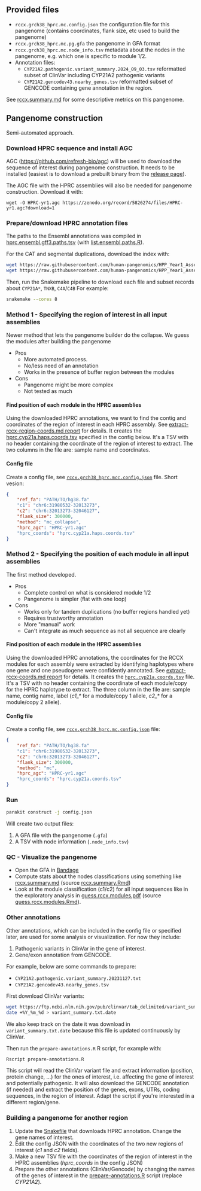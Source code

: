 ## Provided files

- `rccx.grch38_hprc.mc.config.json` the configuration file for this pangenome (contains coordinates, flank size, etc used to build the pangenome)
- `rccx.grch38_hprc.mc.pg.gfa` the pangenome in GFA format
- `rccx.grch38_hprc.mc.node_info.tsv` metadata about the nodes in the pangenome, e.g. which one is specific to module 1/2.
- Annotation files:
    - `CYP21A2.pathogenic.variant_summary.2024_09_03.tsv` reformatted subset of ClinVar including CYP21A2 pathogenic variants
    - `CYP21A2.gencodev43.nearby_genes.tsv` reformatted subset of GENCODE containing gene annotation in the region.

See [rccx.summary.md](rccx.summary.md) for some descriptive metrics on this pangenome.

## Pangenome construction

Semi-automated approach. 

### Download HPRC sequence and install AGC

AGC (https://github.com/refresh-bio/agc) will be used to download the sequence of interest during pangenome construction. 
It needs to be installed (easiest is to download a prebuilt binary from the [release page](https://github.com/refresh-bio/agc/releases)).

The AGC file with the HPRC assemblies will also be needed for pangenome construction.
Download it with:

```
wget -O HPRC-yr1.agc https://zenodo.org/record/5826274/files/HPRC-yr1.agc?download=1
```

### Prepare/download HPRC annotation files

The paths to the Ensembl annotations was compiled in [hprc.ensembl.gff3.paths.tsv](hprc.ensembl.gff3.paths.tsv) (with [list.ensembl.paths.R](list.ensembl.paths.R)).

For the CAT and segmental duplications, download the index with:

```sh
wget https://raw.githubusercontent.com/human-pangenomics/HPP_Year1_Assemblies/main/annotation_index/Year1_assemblies_v2_genbank_CAT_genes.index
wget https://raw.githubusercontent.com/human-pangenomics/HPP_Year1_Assemblies/main/annotation_index/Year1_assemblies_v2_genbank_Seg_Dups.index
```

Then, run the Snakemake pipeline to download each file and subset records about `CYP21A*`, `TNXB`, `C4A`/`C4B`
For example:

```sh
snakemake --cores 8
```

### Method 1 - Specifying the region of interest in all input assemblies

Newer method that lets the pangenome builder do the collapse. 
We guess the modules after building the pangenome

- Pros
    - More automated process.
    - No/less need of an annotation
    - Works in the presence of buffer region between the modules
- Cons
    - Pangenome might be more complex
    - Not tested as much

#### Find position of each module in the HPRC assemblies

Using the downloaded HPRC annotations, we want to find the contig and coordinates of the region of interest in each HPRC assembly.
See [extract-rccx-region-coords.md report](extract-rccx-region-coords.md) for details.
It creates the [hprc.cyp21a.haps.coords.tsv](hprc.cyp21a.haps.coords.tsv) specified in the config below.
It's a TSV with no header containing the coordinate of the region of interest to extract.
The two columns in the file are: sample name and coordinates.

#### Config file

Create a config file, see [`rccx.grch38_hprc.mcc.config.json`](rccx.grch38_hprc.mcc.config.json) file.
Short vesion:

```json
{
    "ref_fa": "PATH/TO/hg38.fa"
    "c1": "chr6:31980532-32013273",
    "c2": "chr6:32013273-32046127",
    "flank_size": 300000,
    "method": "mc_collapse",
    "hprc_agc": "HPRC-yr1.agc"
    "hprc_coords": "hprc.cyp21a.haps.coords.tsv"
}
```

### Method 2 - Specifying the position of each module in all input assemblies

The first method developed.

- Pros
    - Complete control on what is considered module 1/2
    - Pangenome is simpler (flat with one loop)
- Cons
    - Works only for tandem duplications (no buffer regions handled yet)
    - Requires trustworthy annotation
    - More "manual" work
    - Can't integrate as much sequence as not all sequence are clearly

#### Find position of each module in the HPRC assemblies

Using the downloaded HPRC annotations, the coordinates for the RCCX modules for each assembly were extracted by identifying haplotypes where one gene and one pseudogene were confidently annotated.
See [extract-rccx-coords.md report](extract-rccx-coords.md) for details.
It creates the [`hprc.cyp21a.coords.tsv`](hprc.cyp21a.coords.tsv) file.
It's a TSV with no header containing the coordinate of each module/copy for the HPRC haplotype to extract.
The three column in the file are: sample name, contig name, label (*c1_\** for a module/copy 1 allele, *c2_\** for a module/copy 2 allele).

#### Config file

Create a config file, see [`rccx.grch38_hprc.mc.config.json`](rccx.grch38_hprc.mc.config.json) file:

```json
{
    "ref_fa": "PATH/TO/hg38.fa"
    "c1": "chr6:31980532-32013273",
    "c2": "chr6:32013273-32046127",
    "flank_size": 300000,
    "method": "mc",
    "hprc_agc": "HPRC-yr1.agc"
    "hprc_coords": "hprc.cyp21a.coords.tsv"
}
```

### Run

```sh
parakit construct -j config.json
```

Will create two output files:

1. A GFA file with the pangenome (`.gfa`)
2. A TSV with node information (`.node_info.tsv`)

### QC - Visualize the pangenome

- Open the GFA in [Bandage](https://rrwick.github.io/Bandage/)
- Compute stats about the nodes classifications using something like [rccx.summary.md](rccx.summary.md) (source [rccx.summary.Rmd](rccx.summary.Rmd))
- Look at the module classification (c1/c2) for all input sequences like in the exploratory analysis in [guess.rccx.modules.pdf](guess.rccx.modules.pdf) (source [guess.rccx.modules.Rmd](guess.rccx.modules.Rmd)).


### Other annotations 

Other annotations, which can be included in the config file or specified later, are used for some analysis or visualization.
For now they include:

1. Pathogenic variants in ClinVar in the gene of interest.
2. Gene/exon annotation from GENCODE.

For example, below are some commands to prepare:

- `CYP21A2.pathogenic.variant_summary.20231127.txt`
- `CYP21A2.gencodev43.nearby_genes.tsv`

First download ClinVar variants:

```sh
wget https://ftp.ncbi.nlm.nih.gov/pub/clinvar/tab_delimited/variant_summary.txt.gz
date +%Y_%m_%d > variant_summary.txt.date
```

We also keep track on the date it was download in `variant_summary.txt.date` because this file is updated continuously by ClinVar.

Then run the `prepare-annotations.R` R script, for example with:

```sh
Rscript prepare-annotations.R
```

This script will read the ClinVar variant file and extract information (position, protein change, ...) for the ones of interest, i.e. affecting the gene of interest and potentially pathogenic.
It will also download the GENCODE annotation (if needed) and extract the position of the genes, exons, UTRs, coding sequences, in the region of interest. 
Adapt the script if you're interested in a different region/gene.


### Building a pangenome for another region

1. Update the [Snakefile](Snakefile) that downloads HPRC annotation. Change the gene names of interest.
2. Edit the config JSON with the coordinates of the two new regions of interest (*c1* and *c2* fields).
3. Make a new TSV file with the coordinates of the region of interest in the HPRC assemblies (*hprc_coords* in the config JSON)
4. Prepare the other annotations (ClinVar/Gencode) by changing the names of the genes of interest in the [prepare-annotations.R](prepare-annotations.R) script (replace *CYP21A2*).
